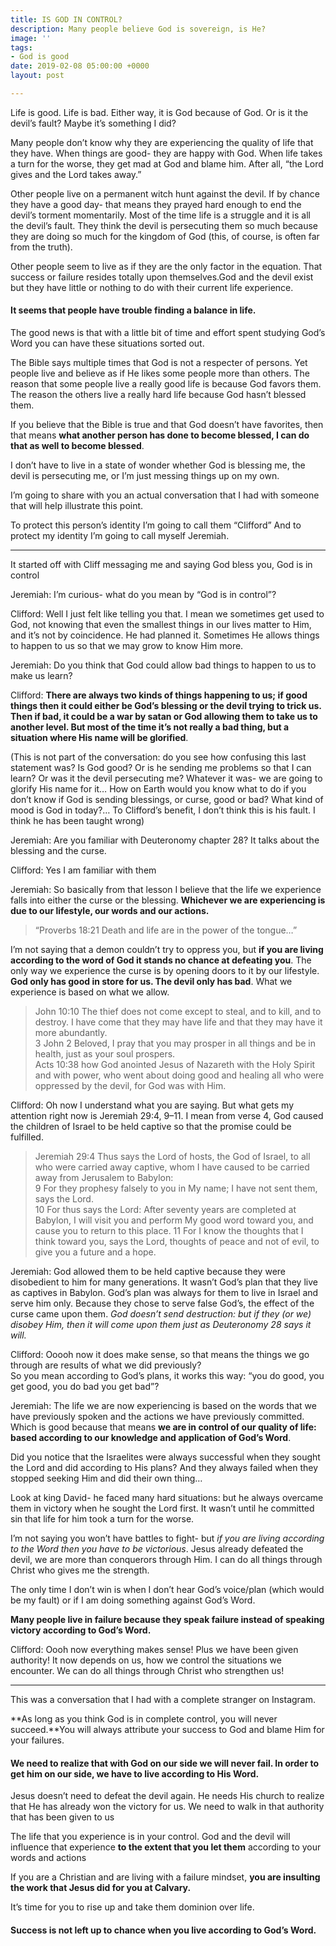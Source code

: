 ```yaml
---
title: IS GOD IN CONTROL?
description: Many people believe God is sovereign, is He?
image: ''
tags:
- God is good
date: 2019-02-08 05:00:00 +0000
layout: post

---
```

Life is good. Life is bad. Either way, it is God because of God. Or is it the devil’s fault? Maybe it’s something I did?

Many people don’t know why they are experiencing the quality of life that they have. When things are good- they are happy with God. When life takes a turn for the worse, they get mad at God and blame him. After all, “the Lord gives and the Lord takes away.”

Other people live on a permanent witch hunt against the devil. If by chance they have a good day- that means they prayed hard enough to end the devil’s torment momentarily. Most of the time life is a struggle and it is all the devil’s fault. They think the devil is persecuting them so much because they are doing so much for the kingdom of God (this, of course, is often far from the truth).

Other people seem to live as if they are the only factor in the equation. That success or failure resides totally upon themselves.God and the devil exist but they have little or nothing to do with their current life experience.

#### It seems that people have trouble finding a balance in life.

The good news is that with a little bit of time and effort spent studying God’s Word you can have these situations sorted out.

The Bible says multiple times that God is not a respecter of persons. Yet people live and believe as if He likes some people more than others. The reason that some people live a really good life is because God favors them. The reason the others live a really hard life because God hasn’t blessed them.

If you believe that the Bible is true and that God doesn’t have favorites, then that means **what another person has done to become blessed, I can do that as well to become blessed**.

I don’t have to live in a state of wonder whether God is blessing me, the devil is persecuting me, or I’m just messing things up on my own.

I’m going to share with you an actual conversation that I had with someone that will help illustrate this point.

To protect this person’s identity I’m going to call them “Clifford” And to protect my identity I’m going to call myself Jeremiah.

***

It started off with Cliff messaging me and saying God bless you, God is in control

Jeremiah: I’m curious- what do you mean by “God is in control”?

Clifford: Well I just felt like telling you that. I mean we sometimes get used to God, not knowing that even the smallest things in our lives matter to Him, and it’s not by coincidence. He had planned it. Sometimes He allows things to happen to us so that we may grow to know Him more.

Jeremiah: Do you think that God could allow bad things to happen to us to make us learn?

Clifford: **There are always two kinds of things happening to us; if good things then it could either be God’s blessing or the devil trying to trick us. Then if bad, it could be a war by satan or God allowing them to take us to another level. But most of the time it’s not really a bad thing, but a situation where His name will be glorified**.

(This is not part of the conversation: do you see how confusing this last statement was? Is God good? Or is he sending me problems so that I can learn? Or was it the devil persecuting me? Whatever it was- we are going to glorify His name for it… How on Earth would you know what to do if you don’t know if God is sending blessings, or curse, good or bad? What kind of mood is God in today?… To Clifford’s benefit, I don’t think this is his fault. I think he has been taught wrong)

Jeremiah: Are you familiar with Deuteronomy chapter 28? It talks about the blessing and the curse.

Clifford: Yes I am familiar with them

Jeremiah: So basically from that lesson I believe that the life we experience falls into either the curse or the blessing. **Whichever we are experiencing is due to our lifestyle, our words and our actions.**

> “Proverbs 18:21 Death and life are in the power of the tongue…”

I’m not saying that a demon couldn’t try to oppress you, but **if you are living according to the word of God it stands no chance at defeating you**. The only way we experience the curse is by opening doors to it by our lifestyle. **God only has good in store for us. The devil only has bad**. What we experience is based on what we allow.

> John 10:10 The thief does not come except to steal, and to kill, and to destroy. I have come that they may have life and that they may have it more abundantly.  
> 3 John 2 Beloved, I pray that you may prosper in all things and be in health, just as your soul prospers.  
> Acts 10:38 how God anointed Jesus of Nazareth with the Holy Spirit and with power, who went about doing good and healing all who were oppressed by the devil, for God was with Him.

Clifford: Oh now I understand what you are saying. But what gets my attention right now is Jeremiah 29:4, 9–11. I mean from verse 4, God caused the children of Israel to be held captive so that the promise could be fulfilled.

> Jeremiah 29:4 Thus says the Lord of hosts, the God of Israel, to all who were carried away captive, whom I have caused to be carried away from Jerusalem to Babylon:  
> 9 For they prophesy falsely to you in My name; I have not sent them, says the Lord.  
> 10 For thus says the Lord: After seventy years are completed at Babylon, I will visit you and perform My good word toward you, and cause you to return to this place. 11 For I know the thoughts that I think toward you, says the Lord, thoughts of peace and not of evil, to give you a future and a hope.

Jeremiah: God allowed them to be held captive because they were disobedient to him for many generations. It wasn’t God’s plan that they live as captives in Babylon. God’s plan was always for them to live in Israel and serve him only. Because they chose to serve false God’s, the effect of the curse came upon them. _God doesn’t send destruction: but if they (or we) disobey Him, then it will come upon them just as Deuteronomy 28 says it will._

Clifford: Ooooh now it does make sense, so that means the things we go through are results of what we did previously?  
So you mean according to God’s plans, it works this way: “you do good, you get good, you do bad you get bad”?

Jeremiah: The life we are now experiencing is based on the words that we have previously spoken and the actions we have previously committed. Which is good because that means **we are in control of our quality of life: based according to our knowledge and application of God’s Word**.

Did you notice that the Israelites were always successful when they sought the Lord and did according to His plans? And they always failed when they stopped seeking Him and did their own thing…

Look at king David- he faced many hard situations: but he always overcame them in victory when he sought the Lord first. It wasn’t until he committed sin that life for him took a turn for the worse.

I’m not saying you won’t have battles to fight- but _if you are living according to the Word then you have to be victorious_. Jesus already defeated the devil, we are more than conquerors through Him. I can do all things through Christ who gives me the strength.

The only time I don’t win is when I don’t hear God’s voice/plan (which would be my fault) or if I am doing something against God’s Word.

**Many people live in failure because they speak failure instead of speaking victory according to God’s Word.**

Clifford: Oooh now everything makes sense! Plus we have been given authority! It now depends on us, how we control the situations we encounter. We can do all things through Christ who strengthen us!

***

This was a conversation that I had with a complete stranger on Instagram.

**As long as you think God is in complete control, you will never succeed.**You will always attribute your success to God and blame Him for your failures.

#### We need to realize that with God on our side we will never fail. In order to get him on our side, we have to live according to His Word.

Jesus doesn’t need to defeat the devil again. He needs His church to realize that He has already won the victory for us. We need to walk in that authority that has been given to us

The life that you experience is in your control. God and the devil will influence that experience **to the extent that you let them** according to your words and actions

If you are a Christian and are living with a failure mindset, **you are insulting the work that Jesus did for you at Calvary.**

It’s time for you to rise up and take them dominion over life.

#### Success is not left up to chance when you live according to God’s Word.